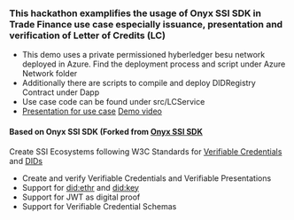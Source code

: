 ### This hackathon examplifies the usage of Onyx SSI SDK in Trade Finance use case especially issuance, presentation and verification of Letter of Credits (LC)

* This demo uses a private permissioned hyberledger besu network deployed in Azure. Find the deployment process and script under Azure Network folder
* Additionally there are scripts to compile and deploy DIDRegistry Contract under Dapp
* Use case code can be found under src/LCService
* [Presentation for use case](https://github.com/prashant-baj/onyx-ssi-sdk-LC-example/blob/main/Verifiable%20Credentials%20for%20Trade%20Finance.pptx)
[Demo video](https://drive.google.com/file/d/1iKz85rVHJDSaQVwh-jjifXBrxNg0rgrp/view?usp=sharing)

#### Based on Onyx SSI SDK (Forked from [Onyx SSI SDK](https://github.com/jpmorganchase/onyx-ssi-sdk)

Create SSI Ecosystems following W3C Standards for [Verifiable Credentials](https://www.w3.org/TR/vc-data-model/) and [DIDs](https://www.w3.org/TR/did-core/)

* Create and verify Verifiable Credentials and Verifiable Presentations
* Support for [did:ethr](https://github.com/decentralized-identity/ethr-did-resolver/blob/master/doc/did-method-spec.md) and [did:key](https://w3c-ccg.github.io/did-method-key/)
* Support for JWT as digital proof
* Support for Verifiable Credential Schemas
